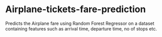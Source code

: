 # Airplane-tickets-fare-prediction
<p> Predicts the Airplane fare using Random Forest Regressor on a dataset containing features such as arrival time, departure time, no of stops etc.</p>


